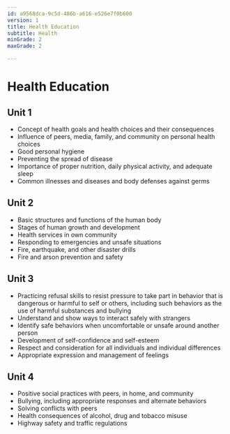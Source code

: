 ```yaml
---
id: a9568dca-9c5d-486b-a616-e526e7f0b600
version: 1
title: Health Education
subtitle: Health
minGrade: 2
maxGrade: 2

---
```

# Health Education


## Unit 1
* Concept of health goals and health choices and their consequences
* Influence of peers, media, family, and community on personal health choices
* Good personal hygiene
* Preventing the spread of disease
* Importance of proper nutrition, daily physical activity, and adequate sleep
* Common illnesses and diseases and body defenses against germs

## Unit 2
* Basic structures and functions of the human body
* Stages of human growth and development
* Health services in own community
* Responding to emergencies and unsafe situations
* Fire, earthquake, and other disaster drills
* Fire and arson prevention and safety

## Unit 3
* Practicing refusal skills to resist pressure to take part in behavior that is dangerous or harmful to self or others, including such behaviors as the use of harmful substances and bullying
* Understand and show ways to interact safely with strangers
* Identify safe behaviors when uncomfortable or unsafe around another person
* Development of self-confidence and self-esteem
* Respect and consideration for all individuals and individual differences
* Appropriate expression and management of feelings

## Unit 4
* Positive social practices with peers, in home, and community
* Bullying, including appropriate responses and alternate behaviors
* Solving conflicts with peers
* Health consequences of alcohol, drug and tobacco misuse
* Highway safety and traffic regulations
